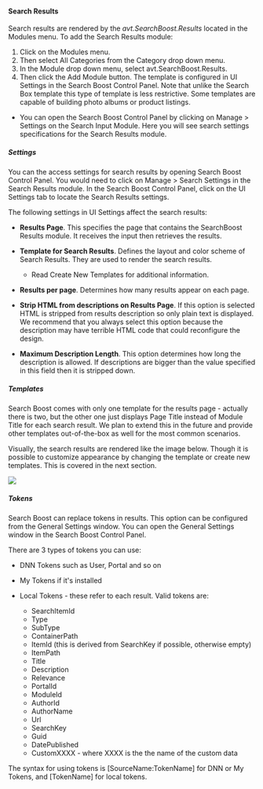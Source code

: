 #### Search Results

Search results are rendered by the *avt.SearchBoost.Results* located in the Modules menu. To add the Search Results module:
1. Click on the Modules menu.
2. Then select All Categories from the Category drop down menu.
3.  In the Module drop down menu, select avt.SearchBoost.Results.
4. Then click the Add Module button. 
The template is configured in UI Settings in the Search Boost Control Panel. Note that unlike the Search Box template this type of template is less restrictive. Some templates are capable of building photo albums or product listings.
  * You can open the Search Boost Control Panel by clicking on Manage > Settings on the Search Input Module. Here you will see search settings specifications for the Search Results module.

##### Settings

You can the access settings for search results by opening Search Boost Control Panel. You would need to click on Manage > Search Settings in the Search Results module. In the Search Boost Control Panel, click on the UI Settings tab to locate the Search Results settings.

The following settings in UI Settings affect the search results:

* **Results Page**. This specifies the page that contains the SearchBoost Results module. It receives the input then retrieves the results.

* **Template for Search Results**. Defines the layout and color scheme of Search Results. They are used to render the search results.
  * Read Create New Templates for additional information.

* **Results per page**. Determines how many results appear on each page.

* **Strip HTML from descriptions on Results Page**. If this option is selected HTML is stripped from results description so only plain text is displayed. We recommend that you always select this option because the description may have terrible HTML code that could reconfigure the design.

* **Maximum Description Length**. This option determines how long the description is allowed. If descriptions are bigger than the value specified in this field then it is stripped down.

##### Templates

Search Boost comes with only one template for the results page - actually there is two, but the other one just displays Page Title instead of Module Title for each search result. We plan to extend this in the future and provide other templates out-of-the-box as well for the most common scenarios.

Visually, the search results are rendered like the image below. Though it is possible to customize appearance by changing the template or create new templates. This is covered in the next section. 

![](search-results.png)

##### Tokens

Search Boost can replace tokens in results. This option can be configured from the General Settings window. You can open the General Settings window in the Search Boost Control Panel.

There are 3 types of tokens you can use:
* DNN Tokens such as User, Portal and so on

* My Tokens if it's installed

* Local Tokens - these refer to each result. Valid tokens are:

  * SearchItemId
  * Type
  * SubType
  * ContainerPath
  * ItemId (this is derived from SearchKey if possible, otherwise empty)
  * ItemPath
  * Title
  * Description
  * Relevance
  * PortalId
  * ModuleId
  * AuthorId
  * AuthorName
  * Url
  * SearchKey
  * Guid
  * DatePublished
  * CustomXXXX - where XXXX is the the name of the custom data
  
The syntax for using tokens is [SourceName:TokenName] for DNN or My Tokens, and [TokenName] for local tokens.